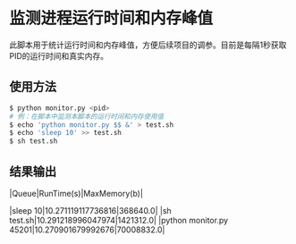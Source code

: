 # 监测进程运行时间和内存峰值
此脚本用于统计运行时间和内存峰值，方便后续项目的调参。目前是每隔1秒获取PID的运行时间和真实内存。

## 使用方法
```sh
$ python monitor.py <pid>
# 例：在脚本中监测本脚本的运行时间和内存使用值
$ echo 'python monitor.py $$ &' > test.sh
$ echo 'sleep 10' >> test.sh
$ sh test.sh
```
## 结果输出

|Queue|RunTime(s)|MaxMemory(b)|

|sleep 10|10.271119117736816|368640.0|
|sh test.sh|10.291218996047974|1421312.0|
|python monitor.py 45201|10.270901679992676|70008832.0|
